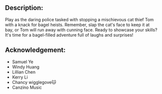 ## Description:
Play as the daring police tasked with stopping a mischievous cat thief Tom with a knack for bagel heists. Remember, slap the cat's face to keep it at bay, or Tom will run away with cunning face. Ready to showcase your skills? It's time for a bagel-filled adventure full of laughs and surprises!
## Acknowledgement:
- Samuel Ye
- Windy Huang
- Lillian Chen
- Kerry Li
- Chancy wigglegove🐱
- Canzino Music
